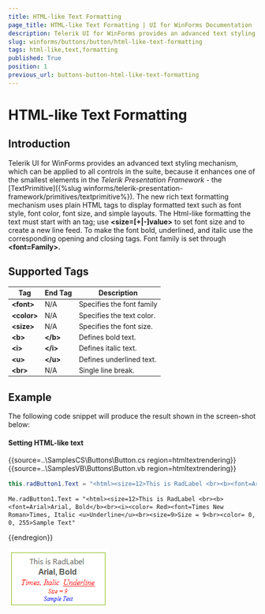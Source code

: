 ```yaml
---
title: HTML-like Text Formatting
page_title: HTML-like Text Formatting | UI for WinForms Documentation
description: Telerik UI for WinForms provides an advanced text styling mechanism, which can be applied to all controls in the suite
slug: winforms/buttons/button/html-like-text-formatting
tags: html-like,text,formatting
published: True
position: 1
previous_url: buttons-button-html-like-text-formatting
---
```


# HTML-like Text Formatting

## Introduction

Telerik UI for WinForms provides an advanced text styling mechanism, which can be applied to all controls in the suite, because it enhances one of the smallest elements in the *Telerik Presentation Framework* - the [TextPrimitive]({%slug winforms/telerik-presentation-framework/primitives/textprimitive%}). The new rich text formatting mechanism uses plain HTML tags to display formatted text such as font style, font color, font size, and simple layouts. The Html-like formatting the text must start with an __<html>__ tag; use __<size=[+|-]value>__ to set font size and to create a new line feed. To make the font bold, underlined, and italic use the corresponding opening and closing tags. Font family is set through __&lt;font=Family&gt;.__ 
  
## Supported Tags 

|  __Tag__  |  __End Tag__  |  __Description__  |
| ------ | ------ | ------ |
| __&lt;font&gt;__ |N/A|Specifies the font family|
| __&lt;color&gt;__ |N/A|Specifies the text color.|
| __&lt;size&gt;__ |N/A|Specifies the font size.|
| __&lt;b&gt;__ | __&lt;/b&gt;__ |Defines bold text.|
| __&lt;i&gt;__ | __&lt;/i&gt;__ |Defines italic text.|
| __&lt;u&gt;__ | __&lt;/u&gt;__ |Defines underlined text.|
| __&lt;br&gt;__ |N/A|Single line break.|

## Example

The following code snippet will produce the result shown in the screen-shot below:

#### Setting HTML-like text 
 

{{source=..\SamplesCS\Buttons\Button.cs region=htmltextrendering}} 
{{source=..\SamplesVB\Buttons\Button.vb region=htmltextrendering}} 

````C#
this.radButton1.Text = "<html><size=12>This is RadLabel <br><b><font=Arial>Arial, Bold</b><br><i><color= Red><font=Times New Roman>Times, Italic <u>Underline</u><br><size=9>Size = 9<br><color= 0, 0, 255>Sample Text";

````
````VB.NET
Me.radButton1.Text = "<html><size=12>This is RadLabel <br><b><font=Arial>Arial, Bold</b><br><i><color= Red><font=Times New Roman>Times, Italic <u>Underline</u><br><size=9>Size = 9<br><color= 0, 0, 255>Sample Text"

````

{{endregion}} 


![buttons-button-html-like-text-formatting 001](images/buttons-button-html-like-text-formatting001.png)
